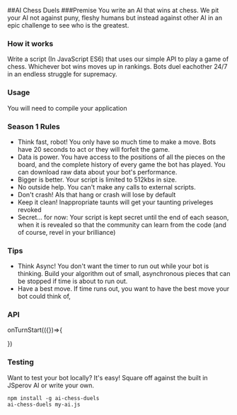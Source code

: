 ##AI Chess Duels
###Premise
You write an AI that wins at chess. We pit your AI not against puny, fleshy humans but instead against other AI in an epic challenge to see who is the greatest.

### How it works
Write a script (In JavaScript ES6) that uses our simple API to play a game of chess. Whichever bot wins moves up in rankings. Bots duel eachother 24/7 in an endless struggle for supremacy.

### Usage
You will need to compile your application 

### Season 1 Rules
- Think fast, robot! You only have so much time to make a move. Bots have 20 seconds to act or they will forfeit the game.
- Data is power. You have access to the positions of all the pieces on the board, and the complete history of every game the bot has played. You can download raw data about your bot's performance.
- Bigger is better. Your script is limited to 512kbs in size.
- No outside help. You can't  make any calls to external scripts.
- Don't crash! AIs that hang or crash will lose by default
- Keep it clean! Inappropriate taunts will get your taunting priveleges revoked
- Secret... for now: Your script is kept secret until the end of each season, when it is revealed so that the community can learn from the code (and of course, revel in your brilliance)

### Tips
- Think Async! You don't want the timer to run out while your bot is thinking. Build your algorithm out of small, asynchronous pieces that can be stopped if time is about to run out.
- Have a best move. If time runs out, you want to have the best move your bot could think of,

### API
onTurnStart(({})=>{

})

### Testing
Want to  test your bot locally? It's easy! Square off against the built in JSperov AI or write your own.

```
npm install -g ai-chess-duels
ai-chess-duels my-ai.js
```


